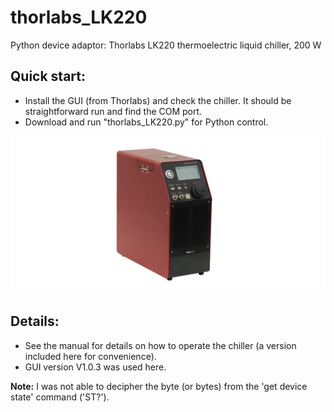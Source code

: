 # thorlabs_LK220
Python device adaptor: Thorlabs LK220 thermoelectric liquid chiller, 200 W
## Quick start:
- Install the GUI (from Thorlabs) and check the chiller. It should be 
straightforward run and find the COM port.
- Download and run "thorlabs_LK220.py" for Python control.

![social_preview](https://github.com/amsikking/thorlabs_LK220/blob/main/social_preview.png)

## Details:
- See the manual for details on how to operate the chiller (a version included here for convenience).
- GUI version V1.0.3 was used here.

**Note:** I was not able to decipher the byte (or bytes) from the 'get device state' command ('ST?').
